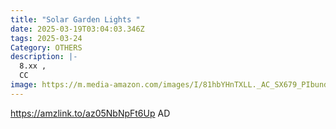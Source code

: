 ```yaml
---
title: "Solar Garden Lights "
date: 2025-03-19T03:04:03.346Z
tags: 2025-03-24
Category: OTHERS
description: |-
  8.xx ,
  CC
image: https://m.media-amazon.com/images/I/81hbYHnTXLL._AC_SX679_PIbundle-2,TopRight,0,0_SH20_.jpg
---
```

https://amzlink.to/az05NbNpFt6Up   AD